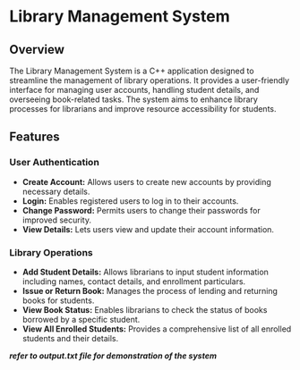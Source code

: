# Library Management System

## Overview
The Library Management System is a C++ application designed to streamline the management of library operations. It provides a user-friendly interface for managing user accounts, handling student details, and overseeing book-related tasks. The system aims to enhance library processes for librarians and improve resource accessibility for students.

## Features

### User Authentication
- **Create Account:** Allows users to create new accounts by providing necessary details.
- **Login:** Enables registered users to log in to their accounts.
- **Change Password:** Permits users to change their passwords for improved security.
- **View Details:** Lets users view and update their account information.

### Library Operations
- **Add Student Details:** Allows librarians to input student information including names, contact details, and enrollment particulars.
- **Issue or Return Book:** Manages the process of lending and returning books for students.
- **View Book Status:** Enables librarians to check the status of books borrowed by a specific student.
- **View All Enrolled Students:** Provides a comprehensive list of all enrolled students and their details.

***refer to output.txt file for demonstration of the system***
